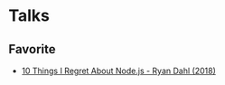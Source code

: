 Talks
=====

Favorite
--------

-	[10 Things I Regret About Node.js - Ryan Dahl (2018)](https://www.youtube.com/watch?v=M3BM9TB-8yA)

